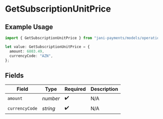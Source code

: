 # GetSubscriptionUnitPrice

## Example Usage

```typescript
import { GetSubscriptionUnitPrice } from "jani-payments/models/operations";

let value: GetSubscriptionUnitPrice = {
  amount: 6803.49,
  currencyCode: "AZN",
};
```

## Fields

| Field              | Type               | Required           | Description        |
| ------------------ | ------------------ | ------------------ | ------------------ |
| `amount`           | *number*           | :heavy_check_mark: | N/A                |
| `currencyCode`     | *string*           | :heavy_check_mark: | N/A                |